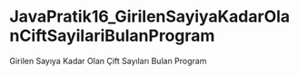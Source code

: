 # JavaPratik16_GirilenSayiyaKadarOlanCiftSayilariBulanProgram
Girilen Sayıya Kadar Olan Çift Sayıları Bulan Program
